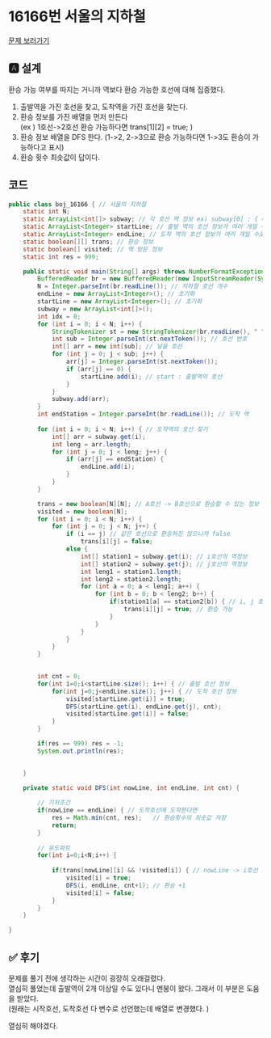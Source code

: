 # 16166번 서울의 지하철

[문제 보러가기](https://www.acmicpc.net/problem/16166)

## 🅰 설계

환승 가능 여부를 따지는 거니까 역보다 환승 가능한 호선에 대해 집중했다.  
1. 출발역을 가진 호선을 찾고, 도착역을 가진 호선을 찾는다. 
2. 환승 정보를 가진 배열을 먼저 만든다   
	(ex ) 1호선->2호선 환승 가능하다면 trans[1][2] = true; )
3. 환승 정보 배열을 DFS 한다. (1->2, 2->3으로 환승 가능하다면 1->3도 환승이 가능하다고 표시)
4. 환승 횟수 최솟값이 답이다.

## 코드
``` java
public class boj_16166 { // 서울의 지하철
	static int N;
	static ArrayList<int[]> subway; // 각 호선 역 정보 ex) subway[0] : { 0, 2, 3} , ...
	static ArrayList<Integer> startLine; // 출발 역의 호선 정보가 여러 개일 수도 있어서 배열
	static ArrayList<Integer> endLine; // 도착 역의 호선 정보가 여러 개일 수도 있어서 배열
	static boolean[][] trans; // 환승 정보
	static boolean[] visited; // 역 방문 정보
	static int res = 999;

	public static void main(String[] args) throws NumberFormatException, IOException {
		BufferedReader br = new BufferedReader(new InputStreamReader(System.in));
		N = Integer.parseInt(br.readLine()); // 지하철 호선 개수
		endLine = new ArrayList<Integer>(); // 초기화
		startLine = new ArrayList<Integer>(); // 초기화
		subway = new ArrayList<int[]>();
		int idx = 0;
		for (int i = 0; i < N; i++) {
			StringTokenizer st = new StringTokenizer(br.readLine(), " ");
			int sub = Integer.parseInt(st.nextToken()); // 호선 번호
			int[] arr = new int[sub]; // 넣을 호선
			for (int j = 0; j < sub; j++) {
				arr[j] = Integer.parseInt(st.nextToken());
				if (arr[j] == 0) {
					startLine.add(i); // start : 출발역의 호선
				}
			}
			subway.add(arr);
		}
		int endStation = Integer.parseInt(br.readLine()); // 도착 역
		
		for (int i = 0; i < N; i++) { // 도착역의 호선 찾기
			int[] arr = subway.get(i);
			int leng = arr.length;
			for (int j = 0; j < leng; j++) {
				if (arr[j] == endStation) {
					endLine.add(i);
				}
			}
		}

		trans = new boolean[N][N]; // A호선 -> B호선으로 환승할 수 있는 정보
		visited = new boolean[N]; 
		for (int i = 0; i < N; i++) {
			for (int j = 0; j < N; j++) {
				if (i == j) // 같은 호선으로 환승하진 않으니까 false 
					trans[i][j] = false;
				else {
					int[] station1 = subway.get(i); // i호선의 역정보
					int[] station2 = subway.get(j); // j호선의 역정보
					int leng1 = station1.length;
					int leng2 = station2.length;
					for (int a = 0; a < leng1; a++) {
						for (int b = 0; b < leng2; b++) {
							if(station1[a] == station2[b]) { // i, j 호선 모두 같은 역을 갖고있다면
								trans[i][j] = true; // 환승 가능
							}
						}
					}
				}
			}
		}
		

		int cnt = 0;
		for(int i=0;i<startLine.size(); i++) { // 출발 호선 정보
			for(int j=0;j<endLine.size(); j++) { // 도착 호선 정보
				visited[startLine.get(i)] = true;
				DFS(startLine.get(i), endLine.get(j), cnt);
				visited[startLine.get(i)] = false;
			}
		}

		if(res == 999) res = -1;
		System.out.println(res);
		

	}

	private static void DFS(int nowLine, int endLine, int cnt) {
		
		// 기저조건
		if(nowLine == endLine) { // 도착호선에 도착한다면
			res = Math.min(cnt, res);	// 환승횟수의 최솟값 저장
			return;
		}
		
		// 유도파트
		for(int i=0;i<N;i++) {
			
			if(trans[nowLine][i] && !visited[i]) { // nowLine -> i호선 환승 가능하고, 방문하지 않았다면
				visited[i] = true; 
				DFS(i, endLine, cnt+1); // 환승 +1 
				visited[i] = false;
			}
		}
	}

}
``` 
## ✅ 후기

문제를 풀기 전에 생각하는 시간이 굉장히 오래걸렸다.   
열심히 풀었는데 출발역이 2개 이상일 수도 있다니 멘붕이 왔다. 그래서 이 부분은 도움을 받았다.  
(원래는 시작호선, 도착호선 다 변수로 선언했는데 배열로 변경했다. )

열심히 해야겠다.
